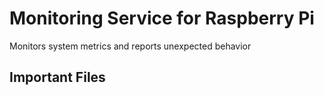 # Monitoring Service for Raspberry Pi
Monitors system metrics and reports unexpected behavior

## Important Files